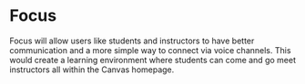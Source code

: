 # Focus
Focus will allow users like students and instructors to have better communication and a more simple way to connect via voice channels. This would create a learning environment where students can come and go meet instructors all within the Canvas homepage.
